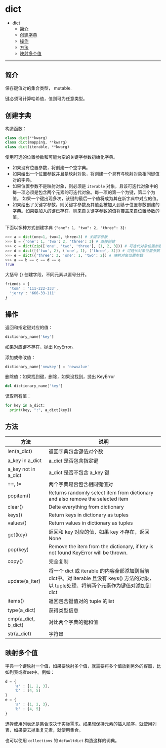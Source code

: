 # dict

- [dict](#dict)
  - [简介](#%e7%ae%80%e4%bb%8b)
  - [创建字典](#%e5%88%9b%e5%bb%ba%e5%ad%97%e5%85%b8)
  - [操作](#%e6%93%8d%e4%bd%9c)
  - [方法](#%e6%96%b9%e6%b3%95)
  - [映射多个值](#%e6%98%a0%e5%b0%84%e5%a4%9a%e4%b8%aa%e5%80%bc)

***

## 简介

保存键值对的集合类型， mutable.

键必须可计算哈希值，值则可为任意类型。

## 创建字典

构造函数：

```py
class dict(**kwarg)
class dict(mapping, **kwarg)
class dict(iterable, **kwarg)
```

使用可选的位置参数和可能为空的关键字参数初始化字典。

- 如果没有位置参数，将创建一个空字典。
- 如果给出一个位置参数并且是映射对象，将创建一个具有与映射对象相同键值对的字典。
- 如果位置参数不是映射对象，则必须是 `iterable` 对象，且该可迭代对象中的每一项必须是包含两个元素的可迭代对象。每一项的第一个为键，第二个为值。 如果一个键出现多次，该键的最后一个值将成为其在新字典中对应的值。
- 如果给出了关键字参数，则关键字参数及其值会被加入到基于位置参数创建的字典。如果要加入的键已存在，则来自关键字参数的值将覆盖来自位置参数的值。

下面以多种方式创建字典 `{"one": 1, "two": 2, "three": 3}`:

```py
>>> a = dict(one=1, two=2, three=3) # 关键字参数
>>> b = {'one': 1, 'two': 2, 'three': 3} # 直接创建
>>> c = dict(zip(['one', 'two', 'three'], [1, 2, 3])) # 可迭代对象位置参数
>>> d = dict([('two', 2), ('one', 1), ('three', 3)]) # 可迭代对象位置参数
>>> e = dict({'three': 3, 'one': 1, 'two': 2}) # 映射对象位置参数
>>> a == b == c == d == e
True
```

大括号 {} 创建字段，不同元素以逗号分开。

```py
friends = {
  'tom' : '111-222-333',
  'jerry': '666-33-111'
}
```

## 操作

返回和指定键对应的值：

```py
dictionary_name['key']
```

如果对应键不存在，抛出 KeyError。

添加或修改值：

```py
dictionary_name['newkey'] = 'newvalue'
```

删除值：如果找到键，删除，如果没找到，抛出 KeyError

```py
del dictionary_name['key']
```

读取所有值：

```py
for key in a_dict:
  print(key, ":", a_dict[key])
```

## 方法

| 方法                | 说明                                                                                                                                      |
| ------------------- | ----------------------------------------------------------------------------------------------------------------------------------------- |
| len(a_dict)         | 返回字典包含键值对个数                                                                                                                    |
| a_key in a_dict     | a_dict 是否包含指定键                                                                                                                     |
| a_key not in a_dict | a_dict 是否不包含 a_key 键                                                                                                                |
| ==, !=              | 两个字典是否包含相同键值对                                                                                                                |
| popitem()           | Returns randomly select item from dictionary and also remove the selected item                                                            |
| clear()             | Delte everything from dictionary                                                                                                          |
| keys()              | Return keys in dictionary as tuples                                                                                                       |
| values()            | Return values in dictionary as tuples                                                                                                     |
| get(key)            | 返回和 key 对应的值，如果 key 不存在，返回 None                                                                                           |
| pop(key)            | Remove the item from the dictionary, if key is not found KeyError will be thrown.                                                         |
| copy()              | 完全复制                                                                                                                                  |
| update(a_iter)      | 将一个 dict 或 iterable 的内容全部添加到当前 dict中。对 iterable 且没有 keys() 方法的对象，以 tuple处理，将前两个元素作为键值对添加到dict |
| items()             | 返回包含键值对的 tuple 的list                                                                                                             |
| type(a_dict)        | 获得类型信息                                                                                                                              |
| cmp(a_dict, b_dict) | 对比两个字典的键和值                                                                                                                      |
| str(a_dict)         | 字符串                                                                                                                                    |

## 映射多个值

字典一个键映射一个值，如果要映射多个值，就需要将多个值放到另外的容器，比如列表或者set中。例如：

```py
d = {
    'a' : [1, 2, 3],
    'b' : [4, 5]
}
e = {
    'a' : {1, 2, 3},
    'b' : {4, 5}
}
```

选择使用列表还是集合取决于实际需求。如果想保持元素的插入顺序，就使用列表，如果要去掉重复元素，就使用集合。

也可以使用 `collections` 的 `defaultdict` 构造这样的词典。